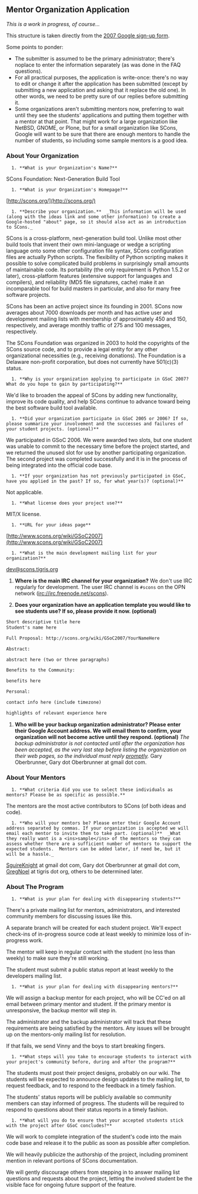 

## Mentor Organization Application

_This is a work in progress, of course..._ 

This structure is taken directly from the [2007 Google sign-up form](http://code.google.com/soc/org_signup.html). 

Some points to ponder: 

* The submitter is assumed to be the primary administrator; there's noplace to enter the information separately (as was done in the FAQ questions). 
* For all practical purposes, the application is write-once: there's no way to edit or change it after the application has been submitted (except by submitting a new application and asking that it replace the old one).  In other words, we need to be pretty sure of our replies before submitting it. 
* Some organizations aren't submitting mentors now, preferring to wait until they see the students' applications and putting them together with a mentor at that point.  That might work for a large organization like NetBSD, GNOME, or Plone, but for a small organization like SCons, Google will want to be sure that there are enough mentors to handle the number of students, so including some sample mentors is a good idea. 

### About Your Organization

      1. **What is your Organization's Name?** 
SCons Foundation: Next-Generation Build Tool 

      1. **What is your Organization's Homepage?** 
[http://scons.org/](http://scons.org/) 

      1. **Describe your organization.**  _This information will be used (along with the ideas link and some other information) to create a Google-hosted "about" page, so it should also act as an introduction to SCons._ 
SCons is a cross-platform, next-generation build tool. Unlike most other build tools that invent their own mini-language or wedge a scripting language onto some other configuration file syntax, SCons configuration files are actually Python scripts. The flexibility of Python scripting makes it possible to solve complicated build problems in surprisingly small amounts of maintainable code. Its portability (the only requirement is Python 1.5.2 or later), cross-platform features (extensive support for languages and compilers), and reliability (MD5 file signatures, cache) make it an incomparable tool for build masters in particular, and also for many free software projects. 

SCons has been an active project since its founding in 2001.  SCons now averages about 7000 downloads per month and has active user and development mailing lists with membership of approximately 450 and 150, respectively, and average monthly traffic of 275 and 100 messages, respectively. 

The SCons Foundation was organized in 2003 to hold the copyrights of the SCons source code, and to provide a legal entity for any other organizational necessities (e.g., receiving donations). The Foundation is a Delaware non-profit corporation, but does not currently have 501(c)(3) status. 

      1. **Why is your organization applying to participate in GSoC 2007? What do you hope to gain by participating?** 
We'd like to broaden the appeal of SCons by adding new functionality, improve its code quality, and help SCons continue to advance toward being the best software build tool available. 

      1. **Did your organization participate in GSoC 2005 or 2006? If so, please summarize your involvement and the successes and failures of your student projects. (optional)** 
We participated in GSoC 2006.  We were awarded two slots, but one student was unable to commit to the necessary time before the project started, and we returned the unused slot for use by another participating organization.  The second project was completed successfully and it is in the process of being integrated into the official code base. 

      1. **If your organization has not previously participated in GSoC, have you applied in the past? If so, for what year(s)? (optional)** 
Not applicable. 

      1. **What license does your project use?** 
MIT/X license. 

      1. **URL for your ideas page** 
[http://www.scons.org/wiki/GSoC2007](http://www.scons.org/wiki/GSoC2007) 

      1. **What is the main development mailing list for your organization?** 
[dev@scons.tigris.org](mailto:dev@scons.tigris.org) 

   1. **Where is the main IRC channel for your organization?** 
We don't use IRC regularly for development. The user IRC channel is `#scons` on the OPN network ([irc://irc.freenode.net/scons](irc://irc.freenode.net/scons)). 

   1. **Does your organization have an application template you would like to see students use? If so, please provide it now. (optional)** 

```txt
Short descriptive title here
Student's name here

Full Proposal: http://scons.org/wiki/GSoC2007/YourNameHere

Abstract:

abstract here (two or three paragraphs)

Benefits to the Community:

benefits here

Personal:

contact info here (include timezone)

highlights of relevant experience here
```
   1. **Who will be your backup organization administrator? Please enter their Google Account address. We will email them to confirm, your organization will not become active until they respond. (optional)**  _The backup administrator is not contacted until after the organization has been accepted, as the very last step before listing the organization on their web pages, so the individual must reply <ins>promptly</ins>._ 
Gary Oberbrunner, Gary dot Oberbrunner at gmail dot com. 


### About Your Mentors

      1. **What criteria did you use to select these individuals as mentors? Please be as specific as possible.** 
The mentors are the most active contributors to SCons (of both ideas and code). 

      1. **Who will your mentors be? Please enter their Google Account address separated by commas. If your organization is accepted we will email each mentor to invite them to take part. (optional)**  _What they really want is a <ins>sample</ins> of the mentors so they can assess whether there are a sufficient number of mentors to support the expected students.  Mentors can be added later, if need be, but it will be a hassle._ 
[SguireKnight](SguireKnight) at gmail dot com, Gary dot Oberbrunner at gmail dot com, [GregNoel](GregNoel) at tigris dot org, others to be determined later. 


### About The Program

      1. **What is your plan for dealing with disappearing students?** 
There's a private mailing list for mentors, administrators, and interested community members for discussing issues like this. 

A separate branch will be created for each student project.  We'll expect check-ins of in-progress source code at least weekly to minimize loss of in-progress work. 

The mentor will keep in regular contact with the student (no less than weekly) to make sure they're still working. 

The student must submit a public status report at least weekly to the developers mailing list. 

      1. **What is your plan for dealing with disappearing mentors?** 
We will assign a backup mentor for each project, who will be CC'ed on all email between primary mentor and student.  If the primary mentor is unresponsive, the backup mentor will step in. 

The administrator and the backup administrator will track that these requirements are being satisfied by the mentors.  Any issues will be brought up on the mentors-only mailing list for resolution. 

If that fails, we send Vinny and the boys to start breaking fingers. 

      1. **What steps will you take to encourage students to interact with your project's community before, during and after the program?** 
The students must post their project designs, probably on our wiki.  The students will be expected to announce design updates to the mailing list, to request feedback, and to respond to the feedback in a timely fashion. 

The students' status reports will be publicly available so community members can stay informed of progress.  The students will be required to respond to questions about their status reports in a timely fashion. 

      1. **What will you do to ensure that your accepted students stick with the project after GSoC concludes?** 
We will work to complete integration of the student's code into the main code base and release it to the public as soon as possible after completion. 

We will heavily publicize the authorship of the project, including prominent mention in relevant portions of SCons documentation. 

We will gently discourage others from stepping in to answer mailing list questions and requests about the project, letting the involved student be the visible face for ongoing future support of the feature. 
